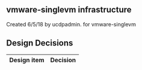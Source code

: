 ## vmware-singlevm infrastructure

Created 6/5/18 by ucdpadmin. for vmware-singlevm


## Design Decisions
| Design item                | Decision|
| :----------------------------------- | :--------------------------------------------------------------------------------|
